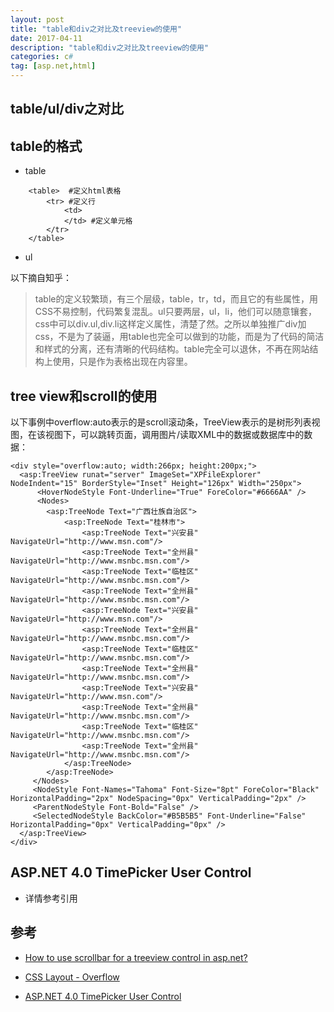 ```yaml
---
layout: post
title: "table和div之对比及treeview的使用"
date: 2017-04-11 
description: "table和div之对比及treeview的使用"
categories: c#
tag: [asp.net,html]
---   
```


## table/ul/div之对比

## table的格式
- table
```
	<table>  #定义html表格
		<tr> #定义行
			<td> 
			</td> #定义单元格
		</tr>  
	</table>
```
- ul

以下摘自知乎：

>table的定义较繁琐，有三个层级，table，tr，td，而且它的有些属性，用CSS不易控制，代码繁复混乱。ul只要两层，ul，li，他们可以随意镶套，css中可以div.ul,div.li这样定义属性，清楚了然。之所以单独推广div加css，不是为了装逼，用table也完全可以做到的功能，而是为了代码的简洁和样式的分离，还有清晰的代码结构。table完全可以退休，不再在网站结构上使用，只是作为表格出现在内容里。

## tree view和scroll的使用

以下事例中overflow:auto表示的是scroll滚动条，TreeView表示的是树形列表视图，在该视图下，可以跳转页面，调用图片/读取XML中的数据或数据库中的数据：

	<div style="overflow:auto; width:266px; height:200px;">
      <asp:TreeView runat="server" ImageSet="XPFileExplorer" NodeIndent="15" BorderStyle="Inset" Height="126px" Width="250px">
          <HoverNodeStyle Font-Underline="True" ForeColor="#6666AA" />
          <Nodes>
            <asp:TreeNode Text="广西壮族自治区">
                <asp:TreeNode Text="桂林市">
                    <asp:TreeNode Text="兴安县" NavigateUrl="http://www.msn.com"/>
                    <asp:TreeNode Text="全州县" NavigateUrl="http://www.msnbc.msn.com"/>
                    <asp:TreeNode Text="临桂区" NavigateUrl="http://www.msnbc.msn.com"/>
                    <asp:TreeNode Text="全州县" NavigateUrl="http://www.msnbc.msn.com"/>
                    <asp:TreeNode Text="兴安县" NavigateUrl="http://www.msn.com"/>
                    <asp:TreeNode Text="全州县" NavigateUrl="http://www.msnbc.msn.com"/>
                    <asp:TreeNode Text="临桂区" NavigateUrl="http://www.msnbc.msn.com"/>
                    <asp:TreeNode Text="全州县" NavigateUrl="http://www.msnbc.msn.com"/>
                    <asp:TreeNode Text="兴安县" NavigateUrl="http://www.msn.com"/>
                    <asp:TreeNode Text="全州县" NavigateUrl="http://www.msnbc.msn.com"/>
                    <asp:TreeNode Text="临桂区" NavigateUrl="http://www.msnbc.msn.com"/>
                    <asp:TreeNode Text="全州县" NavigateUrl="http://www.msnbc.msn.com"/>
                </asp:TreeNode>
            </asp:TreeNode>
         </Nodes>
         <NodeStyle Font-Names="Tahoma" Font-Size="8pt" ForeColor="Black" HorizontalPadding="2px" NodeSpacing="0px" VerticalPadding="2px" />
         <ParentNodeStyle Font-Bold="False" />
         <SelectedNodeStyle BackColor="#B5B5B5" Font-Underline="False" HorizontalPadding="0px" VerticalPadding="0px" />
      </asp:TreeView>
    </div>

## ASP.NET 4.0 TimePicker User Control
- 详情参考引用

## 参考

- [How to use scrollbar for a treeview control in asp.net?](https://www.codeproject.com/Questions/62173/How-to-use-scrollbar-for-a-treeview-control-in-asp)

- [CSS Layout - Overflow](https://www.w3schools.com/css/css_overflow.asp)

- [ASP.NET 4.0 TimePicker User Control](https://www.codeproject.com/articles/329011/asp-net-4-0-timepicker-user-control)


